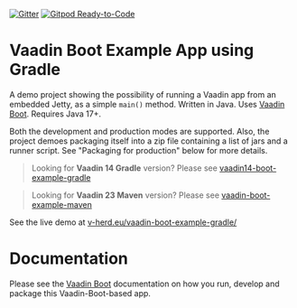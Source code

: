 [![Gitter](https://badges.gitter.im/Join%20Chat.svg)](https://gitter.im/vaadin-flow/Lobby#?utm_source=badge&utm_medium=badge&utm_campaign=pr-badge)
[![Gitpod Ready-to-Code](https://img.shields.io/badge/Gitpod-Ready--to--Code-blue?logo=gitpod)](https://gitpod.io/#https://github.com/mvysny/vaadin-boot-example-gradle)

# Vaadin Boot Example App using Gradle

A demo project showing the possibility of running a Vaadin app from an
embedded Jetty, as a simple `main()` method. Written in Java.
Uses [Vaadin Boot](https://github.com/mvysny/vaadin-boot). Requires Java 17+.

Both the development and production modes are supported. Also, the project
demoes packaging itself into a zip file containing
a list of jars and a runner script. See "Packaging for production" below
for more details.

> Looking for **Vaadin 14 Gradle** version? Please see [vaadin14-boot-example-gradle](https://github.com/mvysny/vaadin14-boot-example-gradle)

> Looking for **Vaadin 23 Maven** version? Please see [vaadin-boot-example-maven](https://github.com/mvysny/vaadin-boot-example-maven)

See the live demo at [v-herd.eu/vaadin-boot-example-gradle/](https://v-herd.eu/vaadin-boot-example-gradle/)

# Documentation

Please see the [Vaadin Boot](https://github.com/mvysny/vaadin-boot#preparing-environment) documentation
on how you run, develop and package this Vaadin-Boot-based app.
